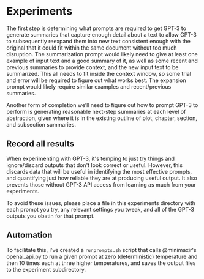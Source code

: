 # Experiments

The first step is determining what prompts are required to get GPT-3 to generate summaries that capture enough detail about a text to allow GPT-3 to subsequently reexpand them into new text consistent enough with the original that it could fit within the same document without too much disruption. The summarization prompt would likely need to give at least one example of input text and a good summary of it, as well as some recent and previous summaries to provide context, and the new input text to be summarized. This all needs to fit inside the context window, so some trial and error will be required to figure out what works best. The expansion prompt would likely require similar examples and recent/previous summaries.

Another form of completion we’ll need to figure out how to prompt GPT-3 to perform is generating reasonable next-step summaries at each level of abstraction, given where it is in the existing outline of plot, chapter, section, and subsection summaries.

## Record all results

When experimenting with GPT-3, it's temping to just try things and ignore/discard outputs that don't look correct or useful. However, this discards data that will be useful in identifying the most effective prompts, and quantifying just how reliable they are at producing useful output. It also prevents those without GPT-3 API access from learning as much from your experiments.

To avoid these issues, please place a file in this experiments directory with each prompt you try, any relevant settings you tweak, and all of the GPT-3 outputs you obatin for that prompt. 

## Automation

To facilitate this, I've created a `runprompts.sh` script that calls @minimaxir's openai_api.py to run a given prompt at zero (deterministic) temperature and then 10 times each at three higher temperatures, and saves the output files to the experiment subdirectory.
